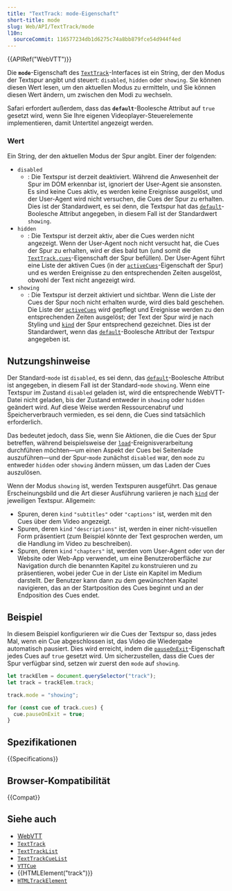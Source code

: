 ```yaml
---
title: "TextTrack: mode-Eigenschaft"
short-title: mode
slug: Web/API/TextTrack/mode
l10n:
  sourceCommit: 116577234db1d6275c74a8bb879fce54d944f4ed
---
```


{{APIRef("WebVTT")}}

Die **`mode`**-Eigenschaft des [`TextTrack`](/de/docs/Web/API/TextTrack)-Interfaces ist ein String, der den Modus der Textspur angibt und steuert: `disabled`, `hidden` oder `showing`. Sie können diesen Wert lesen, um den aktuellen Modus zu ermitteln, und Sie können diesen Wert ändern, um zwischen den Modi zu wechseln.

Safari erfordert außerdem, dass das **`default`**-Boolesche Attribut auf `true` gesetzt wird, wenn Sie Ihre eigenen Videoplayer-Steuerelemente implementieren, damit Untertitel angezeigt werden.

### Wert

Ein String, der den aktuellen Modus der Spur angibt. Einer der folgenden:

- `disabled`
  - : Die Textspur ist derzeit deaktiviert. Während die Anwesenheit der Spur im DOM erkennbar ist, ignoriert der User-Agent sie ansonsten. Es sind keine Cues aktiv, es werden keine Ereignisse ausgelöst, und der User-Agent wird nicht versuchen, die Cues der Spur zu erhalten. Dies ist der Standardwert, es sei denn, die Textspur hat das [`default`](/de/docs/Web/HTML/Reference/Elements/track#default)-Boolesche Attribut angegeben, in diesem Fall ist der Standardwert `showing`.
- `hidden`
  - : Die Textspur ist derzeit aktiv, aber die Cues werden nicht angezeigt. Wenn der User-Agent noch nicht versucht hat, die Cues der Spur zu erhalten, wird er dies bald tun (und somit die [`TextTrack.cues`](/de/docs/Web/API/TextTrack/cues)-Eigenschaft der Spur befüllen). Der User-Agent führt eine Liste der aktiven Cues (in der [`activeCues`](/de/docs/Web/API/TextTrack/activeCues)-Eigenschaft der Spur) und es werden Ereignisse zu den entsprechenden Zeiten ausgelöst, obwohl der Text nicht angezeigt wird.
- `showing`
  - : Die Textspur ist derzeit aktiviert und sichtbar. Wenn die Liste der Cues der Spur noch nicht erhalten wurde, wird dies bald geschehen. Die Liste der [`activeCues`](/de/docs/Web/API/TextTrack/activeCues) wird gepflegt und Ereignisse werden zu den entsprechenden Zeiten ausgelöst; der Text der Spur wird je nach Styling und [`kind`](/de/docs/Web/API/TextTrack/kind) der Spur entsprechend gezeichnet. Dies ist der Standardwert, wenn das [`default`](/de/docs/Web/HTML/Reference/Elements/track#default)-Boolesche Attribut der Textspur angegeben ist.

## Nutzungshinweise

Der Standard-`mode` ist `disabled`, es sei denn, das [`default`](/de/docs/Web/HTML/Reference/Elements/track#default)-Boolesche Attribut ist angegeben, in diesem Fall ist der Standard-`mode` `showing`. Wenn eine Textspur im Zustand `disabled` geladen ist, wird die entsprechende WebVTT-Datei nicht geladen, bis der Zustand entweder in `showing` oder `hidden` geändert wird. Auf diese Weise werden Ressourcenabruf und Speicherverbrauch vermieden, es sei denn, die Cues sind tatsächlich erforderlich.

Das bedeutet jedoch, dass Sie, wenn Sie Aktionen, die die Cues der Spur betreffen, während beispielsweise der [`load`](/de/docs/Web/API/Window/load_event)-Ereignisverarbeitung durchführen möchten—um einen Aspekt der Cues bei Seitenlade auszuführen—und der Spur-`mode` zunächst `disabled` war, den `mode` zu entweder `hidden` oder `showing` ändern müssen, um das Laden der Cues auszulösen.

Wenn der Modus `showing` ist, werden Textspuren ausgeführt. Das genaue Erscheinungsbild und die Art dieser Ausführung variieren je nach [`kind`](/de/docs/Web/API/TextTrack/kind) der jeweiligen Textspur. Allgemein:

- Spuren, deren `kind` `"subtitles"` oder `"captions"` ist, werden mit den Cues über dem Video angezeigt.
- Spuren, deren `kind` `"descriptions"` ist, werden in einer nicht-visuellen Form präsentiert (zum Beispiel könnte der Text gesprochen werden, um die Handlung im Video zu beschreiben).
- Spuren, deren `kind` `"chapters"` ist, werden vom User-Agent oder von der Website oder Web-App verwendet, um eine Benutzeroberfläche zur Navigation durch die benannten Kapitel zu konstruieren und zu präsentieren, wobei jeder Cue in der Liste ein Kapitel im Medium darstellt. Der Benutzer kann dann zu dem gewünschten Kapitel navigieren, das an der Startposition des Cues beginnt und an der Endposition des Cues endet.

## Beispiel

In diesem Beispiel konfigurieren wir die Cues der Textspur so, dass jedes Mal, wenn ein Cue abgeschlossen ist, das Video die Wiedergabe automatisch pausiert. Dies wird erreicht, indem die [`pauseOnExit`](/de/docs/Web/API/TextTrackCue/pauseOnExit)-Eigenschaft jedes Cues auf `true` gesetzt wird. Um sicherzustellen, dass die Cues der Spur verfügbar sind, setzen wir zuerst den `mode` auf `showing`.

```js
let trackElem = document.querySelector("track");
let track = trackElem.track;

track.mode = "showing";

for (const cue of track.cues) {
  cue.pauseOnExit = true;
}
```

## Spezifikationen

{{Specifications}}

## Browser-Kompatibilität

{{Compat}}

## Siehe auch

- [WebVTT](/de/docs/Web/API/WebVTT_API)
- [`TextTrack`](/de/docs/Web/API/TextTrack)
- [`TextTrackList`](/de/docs/Web/API/TextTrackList)
- [`TextTrackCueList`](/de/docs/Web/API/TextTrackCueList)
- [`VTTCue`](/de/docs/Web/API/VTTCue)
- {{HTMLElement("track")}}
- [`HTMLTrackElement`](/de/docs/Web/API/HTMLTrackElement)
